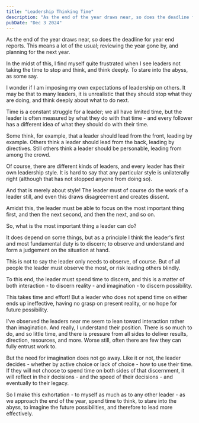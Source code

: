 ```yaml
---
title: "Leadership Thinking Time"
description: "As the end of the year draws near, so does the deadline for year end reports."
pubDate: "Dec 3 2024"
---
```


As the end of the year draws near, so does the deadline for year end reports. This means a lot of the usual; reviewing the year gone by, and planning for the next year.

In the midst of this, I find myself quite frustrated when I see leaders not taking the time to stop and think, and think deeply. To stare into the abyss, as some say.

I wonder if I am imposing my own expectations of leadership on others. It may be that to many leaders, it is unrealistic that they should stop what they are doing, and think deeply about what to do next.

Time is a constant struggle for a leader; we all have limited time, but the leader is often measured by what they do with that time - and every follower has a different idea of what they should do with their time.

Some think, for example, that a leader should lead from the front, leading by example. Others think a leader should lead from the back, leading by directives. Still others think a leader should be personable, leading from among the crowd.

Of course, there are different kinds of leaders, and every leader has their own leadership style. It is hard to say that any particular style is unilaterally right (although that has not stopped anyone from doing so).

And that is merely about style! The leader must of course do the work of a leader still, and even this draws disagreement and creates dissent.

Amidst this, the leader must be able to focus on the most important thing first, and then the next second, and then the next, and so on.

So, what is the most important thing a leader can do?

It does depend on some things, but as a principle I think the leader's first and most fundamental duty is to discern; to observe and understand and form a judgement on the situation at hand.

This is not to say the leader only needs to observe, of course. But of all people the leader must observe the most, or risk leading others blindly.

To this end, the leader must spend time to discern, and this is a matter of both interaction - to discern reality - and imagination - to discern possibility.

This takes time and effort! But a leader who does not spend time on either ends up ineffective, having no grasp on present reality, or no hope for future possibility.

I've observed the leaders near me seem to lean toward interaction rather than imagination. And really, I understand their position. There is so much to do, and so little time, and there is pressure from all sides to deliver results, direction, resources, and more. Worse still, often there are few they can fully entrust work to.

But the need for imagination does not go away. Like it or not, the leader decides - whether by active choice or lack of choice - how to use their time. If they will not choose to spend time on both sides of that discernment, it will reflect in their decisions - and the speed of their decisions - and eventually to their legacy.

So I make this exhortation - to myself as much as to any other leader - as we approach the end of the year, spend time to think, to stare into the abyss, to imagine the future possibilities, and therefore to lead more effectively.
